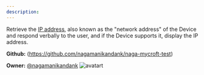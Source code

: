 ```yaml
---
description: 
---
```

Retrieve the [IP address](https://en.wikipedia.org/wiki/IP_address), also known as the "network address" of the Device and respond verbally to the user, and if the Device supports it, display the IP address.

**Github:** (https://github.com/nagamanikandank/naga-mycroft-test)

**Owner:** [@nagamanikandank](https://github.com/nagamanikandank) ![avatart](https://avatars0.githubusercontent.com/u/12969624?v=4)

